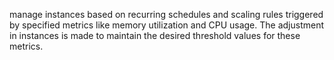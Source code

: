 manage instances based on recurring schedules and scaling rules triggered by specified metrics like memory utilization and CPU usage. The adjustment in instances is made to maintain the desired threshold values for these metrics.
